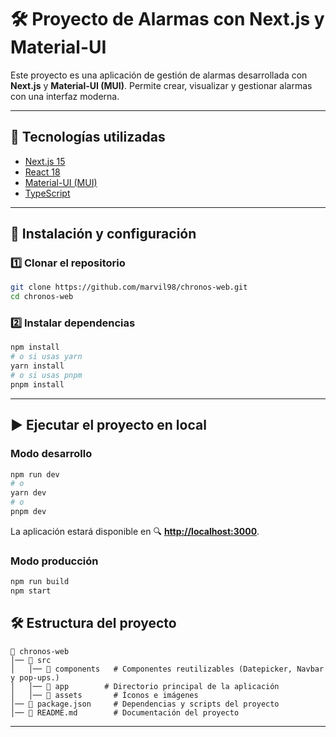 # 🛠️ Proyecto de Alarmas con Next.js y Material-UI

Este proyecto es una aplicación de gestión de alarmas desarrollada con **Next.js** y **Material-UI (MUI)**. Permite crear, visualizar y gestionar alarmas con una interfaz moderna.

---

## 🚀 Tecnologías utilizadas
- [Next.js 15](https://nextjs.org/)
- [React 18](https://react.dev/)
- [Material-UI (MUI)](https://mui.com/)
- [TypeScript](https://www.typescriptlang.org/)

---

## 👥 Instalación y configuración

### 1️⃣ **Clonar el repositorio**
```sh
git clone https://github.com/marvil98/chronos-web.git
cd chronos-web
```

### 2️⃣ **Instalar dependencias**
```sh
npm install
# o si usas yarn
yarn install
# o si usas pnpm
pnpm install
```

---

## ▶️ **Ejecutar el proyecto en local**
### **Modo desarrollo**
```sh
npm run dev
# o
yarn dev
# o
pnpm dev
```
La aplicación estará disponible en 🔍 **[http://localhost:3000](http://localhost:3000)**.

### **Modo producción**
```sh
npm run build
npm start
```

## 🛠 **Estructura del proyecto**
```
📂 chronos-web
│── 📂 src
│   │── 📂 components   # Componentes reutilizables (Datepicker, Navbar y pop-ups.)
│   │── 📂 app        # Directorio principal de la aplicación
│   │── 📂 assets       # Íconos e imágenes
│── 📄 package.json     # Dependencias y scripts del proyecto
│── 📄 README.md        # Documentación del proyecto
```
---

